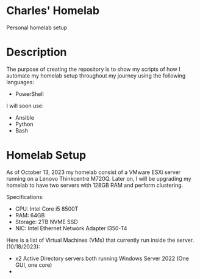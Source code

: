 # Charles' Homelab
Personal homelab setup

# Description
The purpose of creating the repository is to show my scripts of how I automate my homelab setup throughout my journey using the following languages:
- PowerShell

I will soon use:
- Ansible
- Python
- Bash
# Homelab Setup
As of October 13, 2023 my homelab consist of a VMware ESXi server running on a Lenovo Thinkcentre M720Q. Later on, I will be upgrading my homelab to have two servers with 128GB RAM and perform clustering.

Specifications:
- CPU: Intel Core i5 8500T
- RAM: 64GB
- Storage: 2TB NVME SSD
- NIC: Intel Ethernet Network Adapter I350-T4

Here is a list of Virtual Machines (VMs) that currently run inside the server. (10/18/2023):
- x2 Active Directory servers both running Windows Server 2022 (One GUI, one core)
- 
